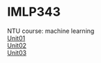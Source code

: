 # IMLP343
NTU course: machine learning\
[Unit01](https://github.com/v801031/IMLP343/blob/main/Unit01_Crash%20Course%20on%20Python.ipynb)\
[Unit02](https://github.com/v801031/IMLP343/tree/main/Unit2)\
[Unit03](https://github.com/v801031/IMLP343/tree/main/Unit03)
